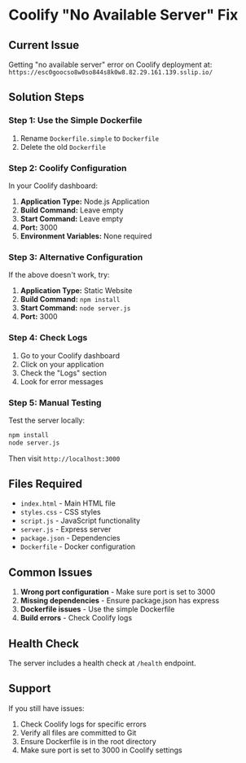 # Coolify "No Available Server" Fix

## Current Issue
Getting "no available server" error on Coolify deployment at:
`https://esc0goocso8w0so844s8k0w8.82.29.161.139.sslip.io/`

## Solution Steps

### Step 1: Use the Simple Dockerfile
1. Rename `Dockerfile.simple` to `Dockerfile`
2. Delete the old `Dockerfile`

### Step 2: Coolify Configuration
In your Coolify dashboard:

1. **Application Type:** Node.js Application
2. **Build Command:** Leave empty
3. **Start Command:** Leave empty
4. **Port:** 3000
5. **Environment Variables:** None required

### Step 3: Alternative Configuration
If the above doesn't work, try:

1. **Application Type:** Static Website
2. **Build Command:** `npm install`
3. **Start Command:** `node server.js`
4. **Port:** 3000

### Step 4: Check Logs
1. Go to your Coolify dashboard
2. Click on your application
3. Check the "Logs" section
4. Look for error messages

### Step 5: Manual Testing
Test the server locally:
```bash
npm install
node server.js
```

Then visit `http://localhost:3000`

## Files Required
- `index.html` - Main HTML file
- `styles.css` - CSS styles
- `script.js` - JavaScript functionality
- `server.js` - Express server
- `package.json` - Dependencies
- `Dockerfile` - Docker configuration

## Common Issues
1. **Wrong port configuration** - Make sure port is set to 3000
2. **Missing dependencies** - Ensure package.json has express
3. **Dockerfile issues** - Use the simple Dockerfile
4. **Build errors** - Check Coolify logs

## Health Check
The server includes a health check at `/health` endpoint.

## Support
If you still have issues:
1. Check Coolify logs for specific errors
2. Verify all files are committed to Git
3. Ensure Dockerfile is in the root directory
4. Make sure port is set to 3000 in Coolify settings
